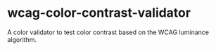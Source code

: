 wcag-color-contrast-validator
=============================

A color validator to test color contrast based on the WCAG luminance algorithm.
